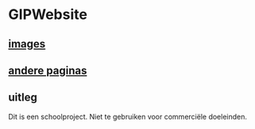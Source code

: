 # GIPWebsite

## [images](IMG)

## [andere paginas](PAGES)

## uitleg

Dit is een schoolproject. Niet te gebruiken voor commerciële doeleinden.